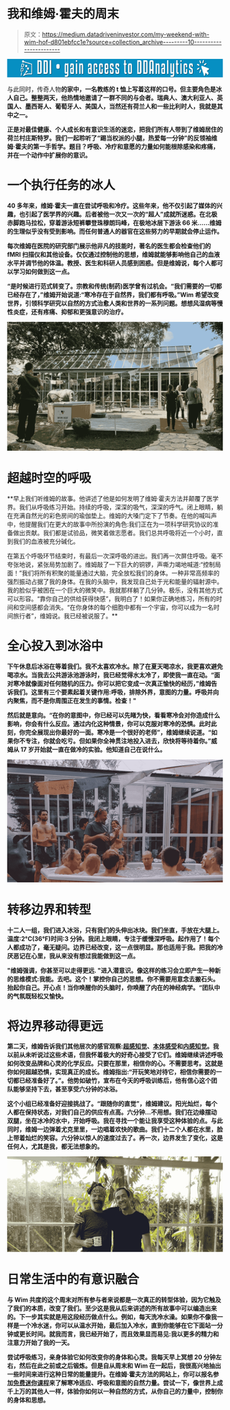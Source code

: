 # 我和维姆·霍夫的周末

> 原文：<https://medium.datadriveninvestor.com/my-weekend-with-wim-hof-d801ebfcc1e?source=collection_archive---------10----------------------->

[![](img/f8e9a52ffb11d3a2a9b4e63b256a3d8a.png)](http://www.track.datadriveninvestor.com/1126B)

与此同时，传奇人物[](https://www.wimhofmethod.com/iceman-wim-hof)****的家中，一名教练的 t 恤上写着这样的口号。但主要角色是冰人自己。整整两天，他热情地邀请了一群不同的与会者。瑞典人、澳大利亚人、英国人、墨西哥人、葡萄牙人、美国人，当然还有荷兰人和一些比利时人，我就是其中之一。****

**正是对最佳健康、个人成长和有意识生活的迷恋，把我们所有人带到了维姆居住的荷兰村庄斯特罗。我们一起聆听了“踢当权派的小腿，热爱每一分钟”的反领袖维姆·霍夫的第一手哲学。题目？呼吸、冷疗和意愿的力量如何能根除感染和疼痛，并在一个动作中扩展你的意识。**

# **一个执行任务的冰人**

**40 多年来，维姆·霍夫一直在尝试呼吸和冷疗。这些年来，他不仅引起了媒体的兴趣，也引起了医学界的兴趣。后者被他一次又一次的“超人”成就所迷惑。在北极赤脚跑马拉松，穿着游泳短裤攀登珠穆朗玛峰，在极地冰层下游泳 66 米……维姆的生理似乎没有受到影响。而任何普通人的器官在这些努力的早期就会停止运作。**

**每次维姆在医院的研究部门展示他非凡的技能时，著名的医生都会检查他们的 fMRI 扫描仪和其他设备。仅仅通过控制他的思想，维姆就能够影响他自己的血液水平并调节他的体温。教授、医生和科研人员感到困惑。但是维姆说，每个人都可以学习如何做到这一点。**

**“是时候进行范式转变了。宗教和传统(制药)医学曾有过机会。“我们需要的一切都已经存在了，”维姆开始说道:“寒冷存在于自然界，我们都有呼吸。”Wim 希望改变世界，引领科学研究以自然的方式治愈人类和世界的一系列问题。想想风湿病等慢性炎症，还有疼痛、抑郁和更强意识的治疗。**

**![](img/daf5e7eb2677d3d5aaf9b8c2d2c361c0.png)**

# **超越时空的呼吸**

**早上我们听维姆的故事。他讲述了他是如何发明了维姆·霍夫方法并颠覆了医学界。我们从呼吸练习开始。持续的呼吸，深深的吸气，深深的呼气。闭上眼睛，躺在充满自然光的彩色房间的瑜伽垫上。维姆的大嗓门定下了节奏。在他的喊叫声中，他提醒我们在更大的故事中所扮演的角色:我们正在为一项科学研究协议的准备做出贡献。我们都是试验品，微笑着做志愿者。我们总共呼吸将近一个小时，直到我们的血液被充分碱化。

在第五个呼吸环节结束时，有最后一次深呼吸的进出。我们再一次屏住呼吸。毫不夸张地说，紧张局势加剧了。维姆敲了一下巨大的铜锣，声嘶力竭地喊道:“控制局面！”我们将所有积聚的能量通过大脑，完全放松我们的身体。一种非常高频率的强烈振动占据了我的身体。在我的头脑中，我发现自己处于光和能量的辐射源中。我的脸似乎被困在一个巨大的微笑中。我就那样躺了几分钟。极乐，没有其他方式可以形容。“靠你自己的供给获得快感”，我明白了！如果你正确地练习，所有的时间和空间感都会消失。“在你身体的每个细胞中都有一个宇宙，你可以成为一名时间旅行者”，维姆说。我已经被说服了。**

# **全心投入到冰浴中**

**下午休息后冰浴在等着我们。我不太喜欢冷水。除了在夏天喝凉水，我更喜欢避免喝凉水。当我去公共游泳池游泳时，我已经觉得水太冷了，即使我一直在动。“面对寒冷就像面对任何随机的压力。你可以把它变成一次真正愉快的经历，”维姆告诉我们。这里有三个要素起着关键作用:呼吸，排除外界，意图的力量。呼吸并向内聚焦，而不是你周围正在发生的事情。检查！"**

**然后就是意向。“在你的意图中，你已经可以先睹为快，看看寒冷会对你造成什么影响，你会有什么反应。通过内化这种情景，你可以克服对寒冷的恐惧。此时此刻，你完全展现出你最好的一面。寒冷是一个很好的老师”，维姆继续说道。“如果你不专注，你就会吃亏。但如果你全神贯注地投入进去，欣快将等待着你。”威姆从 17 岁开始就一直在做冷的实验。他知道自己在说什么。**

**![](img/01398b1a0f93be0c0aa868efc80c1099.png)**

# **转移边界和转型**

**十二人一组，我们进入冰浴，只有我们的头伸出冰块。我们坐直，手放在大腿上。温度:2°C(36°F)时间:3 分钟。我闭上眼睛，专注于缓慢深呼吸。起作用了！每个人都成功了，毫无疑问。边界已经改变，这一点很明显。那也适用于我。把我的冷厌恶记在心里，我从来没有想过我能做到这一点。**

**"维姆强调，你甚至可以走得更远. "进入潜意识。像这样的练习会立即产生一种新的思维模式:我能。去吧。这个！掌控你自己的思想。你不需要用意念去搬石头。抬起你自己。开心点！当你唤醒你的头脑时，你唤醒了内在的神经病学。“团队中的气氛既轻松又愉快。**

# **将边界移动得更远**

**第二天，维姆告诉我们其他层次的感官观察:[超感知觉](https://en.wikipedia.org/wiki/Extrasensory_perception)、[本体感受](https://en.wikipedia.org/wiki/Proprioception)和[内感知觉](https://en.wikipedia.org/wiki/Interoception)。我以前从未听说过这些术语，但我怀着极大的好奇心接受了它们。维姆继续讲述呼吸如何改变品牌和心灵的化学反应。只要在那里，相信你的心。不需要思考。这就是你如何超越恐惧，实现真正的成长。维姆指出:“开玩笑地对待它，相信你需要的一切都已经准备好了。”。他势如破竹，宣布在今天的呼吸训练后，他有信心这个团队能够坚持下去，甚至享受六分钟的冰浴。**

**这个小组已经准备好迎接挑战了。“跟随你的直觉”，维姆建议。阳光灿烂，每个人都在保持状态，对我们自己的供应有点高。六分钟…不用想。我们在边缘摆动双腿，坐在冰冷的水中，开始呼吸。我在寻找一个能让我享受这种体验的点。与此同时，维姆一边弹着尤克里里，一边唱着欢快的歌曲。我们十二个人都在水里，脸上带着灿烂的笑容。六分钟以惊人的速度过去了。再一次，边界发生了变化，这是任何人，尤其是我，都无法想象的。**

**![](img/4cf508e15c262bee18705dec3f17b0bc.png)**

# **日常生活中的有意识融合**

**与 Wim 共度的这个周末对所有参与者来说都是一次真正的转型体验，因为它触及了我们的本质，改变了我们。至少这是我从后来讲述的所有故事中可以编造出来的。下一步其实就是用这段经历做点什么。例如，每天洗冷水澡。如果你不像我一样是一个冷水迷，你可以从温水开始，最后加入冷水，直到你能够在它下面站一分钟或更长时间。就我而言，我已经开始了，而且效果显而易见:我以更多的精力和注意力开始了我的一天。**

**尝试呼吸练习，亲身体验它如何改变你的身体和心灵。我每天早上冥想 20 分钟左右，然后在此之前或之后锻炼。但是自从周末和 Wim 在一起后，我很高兴地抽出一些时间来进行这种日常的能量提升。在维姆·霍夫方法的网站上，你可以报名参加[免费迷你课程](https://www.wimhofmethod.com/free-mini-class)来了解寒冷适应、呼吸和意图的自然力量。尝试一下，像世界上成千上万的其他人一样，体验你如何以一种自然的方式，从你自己的力量中，控制你的身体和思想。**
